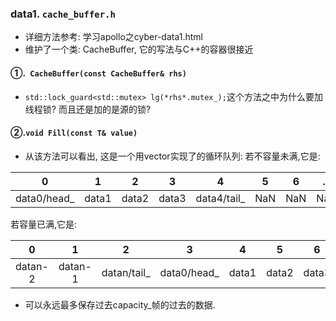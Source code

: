 ### data1. `cache_buffer.h`

- 详细方法参考: 学习apollo之cyber-data1.html
- 维护了一个类: CacheBuffer, 它的写法与C++的容器很接近

#### ①.` CacheBuffer(const CacheBuffer& rhs)`

- `std::lock_guard<std::mutex> lg(*rhs*.mutex_);`这个方法之中为什么要加线程锁? 而且还是加的是源的锁? 


#### ②.`void Fill(const T& value)`

- 从该方法可以看出, 这是一个用vector实现了的循环队列: 若不容量未满,它是:

|      0      |   1   |   2   |   3   |      4      |  5   |  6   | ...  |  n   |
| :---------: | :---: | :---: | :---: | :---------: | :--: | :--: | :--: | :--: |
| data0/head_ | data1 | data2 | data3 | data4/tail_ | NaN  | NaN  | NaN  | NaN  |

若容量已满,它是:

|    0    |    1    |      2      |      3      |   4   |   5   |   6   | ...  |    n    |
| :-----: | :-----: | :---------: | :---------: | :---: | :---: | :---: | :--: | :-----: |
| datan-2 | datan-1 | datan/tail_ | data0/head_ | data1 | data2 | data3 | ...  | datan-3 |

- 可以永远最多保存过去capacity_帧的过去的数据.

